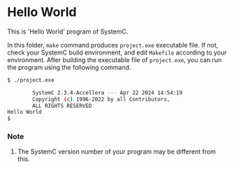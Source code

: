 # Hello World

This is 'Hello World' program of SystemC.

In this folder, ```make``` command produces ```project.exe``` executable file. If not, check your SystemC build environment, and edit ```Makefile``` according to your environment.
After building the executable file of ```project.exe```, you can run the program using the following command.

```bash
$ ./project.exe

        SystemC 2.3.4-Accellera --- Apr 22 2024 14:54:19
        Copyright (c) 1996-2022 by all Contributors,
        ALL RIGHTS RESERVED
Hello World
$
```

### Note
1. The SystemC version number of your program may be different from this.